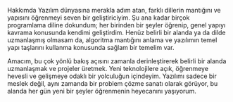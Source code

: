 Hakkımda
Yazılım dünyasına merakla adım atan, farklı dillerin mantığını ve yapısını öğrenmeyi seven bir geliştiriciyim. Şu ana kadar birçok programlama diline dokundum; her birinden bir şeyler öğrenip, genel yapıyı kavrama konusunda kendimi geliştirdim. Henüz belirli bir alanda ya da dilde uzmanlaşmış olmasam da, algoritma mantığını anlama ve yazılımın temel yapı taşlarını kullanma konusunda sağlam bir temelim var.

Amacım, bu çok yönlü bakış açısını zamanla derinleştirerek belirli bir alanda uzmanlaşmak ve projeler üretmek. Yeni teknolojilere açık, öğrenmeye hevesli ve gelişmeye odaklı bir yolculuğun içindeyim. Yazılımı sadece bir meslek değil, aynı zamanda bir problem çözme sanatı olarak görüyor, bu alanda her gün yeni bir şeyler öğrenmenin heyecanını yaşıyorum.
